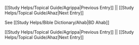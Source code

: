[[Study Helps/Topical Guide/Agrippa|Previous Entry]]  ||  [[Study Helps/Topical Guide/Ahaz|Next Entry]]

 See [[Study Helps/Bible Dictionary/Ahab|BD Ahab]]

[[Study Helps/Topical Guide/Agrippa|Previous Entry]]  ||  [[Study Helps/Topical Guide/Ahaz|Next Entry]]